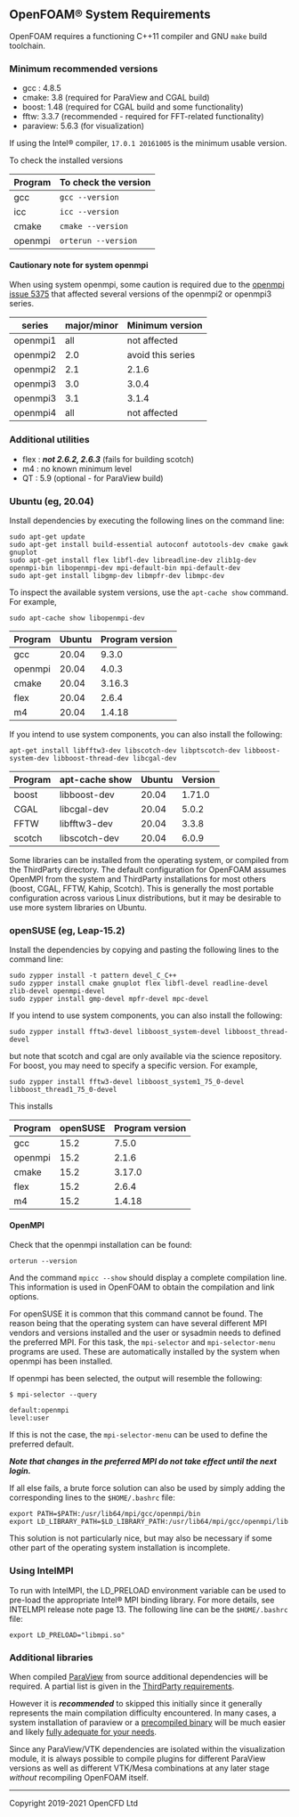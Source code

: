 ## OpenFOAM&reg; System Requirements

OpenFOAM requires a functioning C++11 compiler and GNU `make` build toolchain.

### Minimum recommended versions

- gcc : 4.8.5
- cmake: 3.8 (required for ParaView and CGAL build)
- boost: 1.48 (required for CGAL build and some functionality)
- fftw: 3.3.7 (recommended - required for FFT-related functionality)
- paraview: 5.6.3 (for visualization)

If using the Intel&reg; compiler, `17.0.1 20161005` is the minimum
usable version.

To check the installed versions

| Program       | To check the version  |
|---------------|-----------------------|
| gcc           | `gcc --version`       |
| icc           | `icc --version`       |
| cmake         | `cmake --version`     |
| openmpi       | `orterun --version`   |


#### Cautionary note for system openmpi

When using system openmpi, some caution is required due to the
[openmpi issue 5375](https://github.com/open-mpi/ompi/issues/5375) that
affected several versions of the openmpi2 or openmpi3 series.

| series    | major/minor | Minimum version
|-----------|-------------|-------------------|
| openmpi1  | all         | not affected      |
| openmpi2  | 2.0         | avoid this series |
| openmpi2  | 2.1         | 2.1.6 |
| openmpi3  | 3.0         | 3.0.4 |
| openmpi3  | 3.1         | 3.1.4 |
| openmpi4  | all         | not affected |



### Additional utilities

- flex : ***not 2.6.2, 2.6.3*** (fails for building scotch)
- m4 : no known minimum level
- QT : 5.9 (optional - for ParaView build)


### Ubuntu (eg, 20.04)

Install dependencies by executing the following lines on the command line:
```
sudo apt-get update
sudo apt-get install build-essential autoconf autotools-dev cmake gawk gnuplot
sudo apt-get install flex libfl-dev libreadline-dev zlib1g-dev openmpi-bin libopenmpi-dev mpi-default-bin mpi-default-dev
sudo apt-get install libgmp-dev libmpfr-dev libmpc-dev
```

To inspect the available system versions, use the `apt-cache show`
command. For example,
```
sudo apt-cache show libopenmpi-dev
```

| Program   | Ubuntu    | Program version |
|-----------|-----------|-----------------|
| gcc       | 20.04     | 9.3.0           |
| openmpi   | 20.04     | 4.0.3           |
| cmake     | 20.04     | 3.16.3          |
| flex      | 20.04     | 2.6.4           |
| m4        | 20.04     | 1.4.18          |



If you intend to use system components, you can also install the following:
```
apt-get install libfftw3-dev libscotch-dev libptscotch-dev libboost-system-dev libboost-thread-dev libcgal-dev
```

| Program   | apt-cache show  | Ubuntu  | Version |
|-----------|-----------------|---------|---------|
| boost     | libboost-dev    | 20.04   | 1.71.0  |
| CGAL      | libcgal-dev     | 20.04   | 5.0.2   |
| FFTW      | libfftw3-dev    | 20.04   | 3.3.8   |
| scotch    | libscotch-dev   | 20.04   | 6.0.9   |


Some libraries can be installed from the operating system, or
compiled from the ThirdParty directory.
The default configuration for OpenFOAM assumes OpenMPI from the system
and ThirdParty installations for most others (boost, CGAL, FFTW,
Kahip, Scotch). This is generally the most portable configuration
across various Linux distributions, but it may be desirable to use
more system libraries on Ubuntu.


### openSUSE (eg, Leap-15.2)

Install the dependencies by copying and pasting the following lines to
the command line:

```
sudo zypper install -t pattern devel_C_C++
sudo zypper install cmake gnuplot flex libfl-devel readline-devel zlib-devel openmpi-devel
sudo zypper install gmp-devel mpfr-devel mpc-devel
```
If you intend to use system components, you can also install the following:
```
sudo zypper install fftw3-devel libboost_system-devel libboost_thread-devel
```
but note that scotch and cgal are only available via the science repository.
For boost, you may need to specify a specific version. For example,
```
sudo zypper install fftw3-devel libboost_system1_75_0-devel libboost_thread1_75_0-devel
```

This installs

| Program   | openSUSE  | Program version |
|-----------|-----------|-----------------|
| gcc       | 15.2      | 7.5.0           |
| openmpi   | 15.2      | 2.1.6           |
| cmake     | 15.2      | 3.17.0          |
| flex      | 15.2      | 2.6.4           |
| m4        | 15.2      | 1.4.18          |


#### OpenMPI

Check that the openmpi installation can be found:
```
orterun --version
```
And the command `mpicc --show` should display a complete compilation
line. This information is used in OpenFOAM to obtain the
compilation and link options.

For openSUSE it is common that this command cannot be found.
The reason being that the operating system can have several different
MPI vendors and versions installed and the user or sysadmin needs to
defined the preferred MPI. For this task, the `mpi-selector` and
`mpi-selector-menu` programs are used. These are automatically installed
by the system when openmpi has been installed.

If openmpi has been selected, the output will resemble the following:
```
$ mpi-selector --query

default:openmpi
level:user
```
If this is not the case, the `mpi-selector-menu` can be used to define
the preferred default.

***Note that changes in the preferred MPI do not take effect until the
next login.***

If all else fails, a brute force solution can also be used by simply
adding the corresponding lines to the `$HOME/.bashrc` file:
```
export PATH=$PATH:/usr/lib64/mpi/gcc/openmpi/bin
export LD_LIBRARY_PATH=$LD_LIBRARY_PATH:/usr/lib64/mpi/gcc/openmpi/lib
```
This solution is not particularly nice, but may also be necessary if
some other part of the operating system installation is incomplete.


### Using IntelMPI

To run with IntelMPI, the LD_PRELOAD environment variable can be used
to pre-load the appropriate Intel&reg; MPI binding library. For more
details, see INTELMPI release note page 13.
The following line can be the `$HOME/.bashrc` file:
```
export LD_PRELOAD="libmpi.so"
```


### Additional libraries

When compiled [ParaView][page ParaView] from source additional dependencies will be
required.
A partial list is given in the [ThirdParty requirements][link third-require].

However it is ***recommended*** to skipped this initially since
it generally represents the main compilation difficulty encountered.
In many cases, a system installation of paraview or a
[precompiled binary][download ParaView]
will be much easier and likely
[fully adequate for your needs][FAQ ParaView].

Since any ParaView/VTK dependencies are isolated within the
visualization module, it is always possible to compile plugins for
different ParaView versions as well as different VTK/Mesa combinations
at any later stage _without_ recompiling OpenFOAM itself.


<!-- Links -->

[page ParaView]: http://www.paraview.org/
[download ParaView]: https://www.paraview.org/download/
[FAQ ParaView]: https://discourse.paraview.org/t/i-want-to-visualize-my-openfoam-simulation-results-with-paraview-but-im-confused-which-version-should-i-use


<!-- OpenFOAM -->

[link openfoam-readme]: https://develop.openfoam.com/Development/openfoam/blob/develop/README.md
[link openfoam-build]: https://develop.openfoam.com/Development/openfoam/blob/develop/doc/Build.md
[link openfoam-require]: https://develop.openfoam.com/Development/openfoam/blob/develop/doc/Requirements.md
[link third-readme]: https://develop.openfoam.com/Development/ThirdParty-common/blob/develop/README.md
[link third-build]: https://develop.openfoam.com/Development/ThirdParty-common/blob/develop/BUILD.md
[link third-require]: https://develop.openfoam.com/Development/ThirdParty-common/blob/develop/Requirements.md

[wiki-config]: https://develop.openfoam.com/Development/openfoam/-/wikis/configuring

---
Copyright 2019-2021 OpenCFD Ltd
